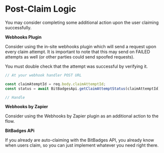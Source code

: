 # Post-Claim Logic

You may consider completing some additional action upon the user claiming successfully.

**Webhooks Plugin**

Consider using the in-site webhooks plugin which will send a request upon every claim attempt. It is important to note that this may send on FAILED attempts as well (or other parties could send spoofed requests).

You must double check that the attempt was successful by verifying it.

```typescript
// At your webhook handler POST URL

const claimAtemptId = req.body.claimAttemptId;
const status = await BitBadgesApi.getClaimAttemptStatus(claimAttemptId);

// Handle 
```

**Webhooks by Zapier**

Consider using the Webhooks by Zapier plugin as an additional action to the flow.

**BitBadges APi**

If you already are auto-claiming with the BitBadges API, you already know when users claim, so you can just implement whatever you need right there.
